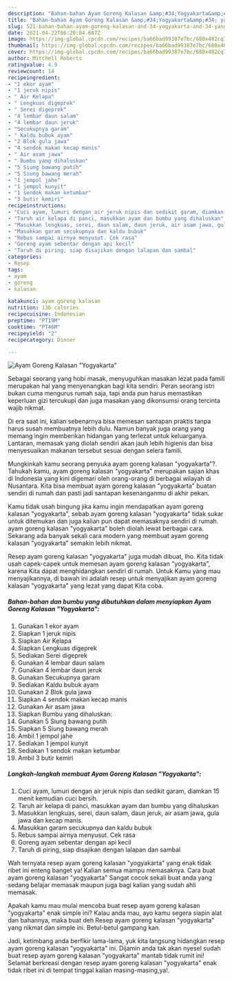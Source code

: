 ```yaml
---
description: "Bahan-bahan Ayam Goreng Kalasan &amp;#34;Yogyakarta&amp;#34; yang enak Untuk Jualan"
title: "Bahan-bahan Ayam Goreng Kalasan &amp;#34;Yogyakarta&amp;#34; yang enak Untuk Jualan"
slug: 521-bahan-bahan-ayam-goreng-kalasan-and-34-yogyakarta-and-34-yang-enak-untuk-jualan
date: 2021-04-22T06:20:04.607Z
image: https://img-global.cpcdn.com/recipes/ba66bad99387e7bc/680x482cq70/ayam-goreng-kalasan-yogyakarta-foto-resep-utama.jpg
thumbnail: https://img-global.cpcdn.com/recipes/ba66bad99387e7bc/680x482cq70/ayam-goreng-kalasan-yogyakarta-foto-resep-utama.jpg
cover: https://img-global.cpcdn.com/recipes/ba66bad99387e7bc/680x482cq70/ayam-goreng-kalasan-yogyakarta-foto-resep-utama.jpg
author: Mitchell Roberts
ratingvalue: 4.9
reviewcount: 14
recipeingredient:
- "1 ekor ayam"
- "1 jeruk nipis"
- " Air Kelapa"
- " Lengkuas digeprek"
- " Serei digeprek"
- "4 lembar daun salam"
- "4 lembar daun jeruk"
- "Secukupnya garam"
- " Kaldu bubuk ayam"
- "2 Blok gula jawa"
- "4 sendok makan kecap manis"
- " Air asam jawa"
- " Bumbu yang dihaluskan"
- "5 Siung bawang putih"
- "5 Siung bawang merah"
- "1 jempol jahe"
- "1 jempol kunyit"
- "1 sendok makan ketumbar"
- "3 butir kemiri"
recipeinstructions:
- "Cuci ayam, lumuri dengan air jeruk nipis dan sedikit garam, diamkan 15 menit kemudian cuci bersih."
- "Taruh air kelapa di panci, masukkan ayam dan bumbu yang dihaluskan"
- "Masukkan lengkuas, serei, daun salam, daun jeruk, air asam jawa, gula jawa dan kecap manis."
- "Masukkan garam secukupnya dan kaldu bubuk"
- "Rebus sampai airnya menyusut. Cek rasa"
- "Goreng ayam sebentar dengan api kecil"
- "Taruh di piring, siap disajikan dengan lalapan dan sambal"
categories:
- Resep
tags:
- ayam
- goreng
- kalasan

katakunci: ayam goreng kalasan 
nutrition: 136 calories
recipecuisine: Indonesian
preptime: "PT19M"
cooktime: "PT46M"
recipeyield: "2"
recipecategory: Dinner

---
```



![Ayam Goreng Kalasan &#34;Yogyakarta&#34;](https://img-global.cpcdn.com/recipes/ba66bad99387e7bc/680x482cq70/ayam-goreng-kalasan-yogyakarta-foto-resep-utama.jpg)

Sebagai seorang yang hobi masak, menyuguhkan masakan lezat pada famili merupakan hal yang menyenangkan bagi kita sendiri. Peran seorang istri bukan cuma mengurus rumah saja, tapi anda pun harus memastikan keperluan gizi tercukupi dan juga masakan yang dikonsumsi orang tercinta wajib nikmat.

Di era  saat ini, kalian sebenarnya bisa memesan santapan praktis tanpa harus susah membuatnya lebih dulu. Namun banyak juga orang yang memang ingin memberikan hidangan yang terlezat untuk keluarganya. Lantaran, memasak yang diolah sendiri akan jauh lebih higienis dan bisa menyesuaikan makanan tersebut sesuai dengan selera famili. 



Mungkinkah kamu seorang penyuka ayam goreng kalasan &#34;yogyakarta&#34;?. Tahukah kamu, ayam goreng kalasan &#34;yogyakarta&#34; merupakan sajian khas di Indonesia yang kini digemari oleh orang-orang di berbagai wilayah di Nusantara. Kita bisa membuat ayam goreng kalasan &#34;yogyakarta&#34; buatan sendiri di rumah dan pasti jadi santapan kesenanganmu di akhir pekan.

Kamu tidak usah bingung jika kamu ingin mendapatkan ayam goreng kalasan &#34;yogyakarta&#34;, sebab ayam goreng kalasan &#34;yogyakarta&#34; tidak sukar untuk ditemukan dan juga kalian pun dapat memasaknya sendiri di rumah. ayam goreng kalasan &#34;yogyakarta&#34; boleh diolah lewat berbagai cara. Sekarang ada banyak sekali cara modern yang membuat ayam goreng kalasan &#34;yogyakarta&#34; semakin lebih nikmat.

Resep ayam goreng kalasan &#34;yogyakarta&#34; juga mudah dibuat, lho. Kita tidak usah capek-capek untuk memesan ayam goreng kalasan &#34;yogyakarta&#34;, karena Kita dapat menghidangkan sendiri di rumah. Untuk Kamu yang mau menyajikannya, di bawah ini adalah resep untuk menyajikan ayam goreng kalasan &#34;yogyakarta&#34; yang lezat yang dapat Kita coba.

<!--inarticleads1-->

##### Bahan-bahan dan bumbu yang dibutuhkan dalam menyiapkan Ayam Goreng Kalasan &#34;Yogyakarta&#34;:

1. Gunakan 1 ekor ayam
1. Siapkan 1 jeruk nipis
1. Siapkan  Air Kelapa
1. Siapkan  Lengkuas digeprek
1. Sediakan  Serei digeprek
1. Gunakan 4 lembar daun salam
1. Gunakan 4 lembar daun jeruk
1. Gunakan Secukupnya garam
1. Sediakan  Kaldu bubuk ayam
1. Gunakan 2 Blok gula jawa
1. Siapkan 4 sendok makan kecap manis
1. Gunakan  Air asam jawa
1. Siapkan  Bumbu yang dihaluskan:
1. Gunakan 5 Siung bawang putih
1. Siapkan 5 Siung bawang merah
1. Ambil 1 jempol jahe
1. Sediakan 1 jempol kunyit
1. Sediakan 1 sendok makan ketumbar
1. Ambil 3 butir kemiri




<!--inarticleads2-->

##### Langkah-langkah membuat Ayam Goreng Kalasan &#34;Yogyakarta&#34;:

1. Cuci ayam, lumuri dengan air jeruk nipis dan sedikit garam, diamkan 15 menit kemudian cuci bersih.
1. Taruh air kelapa di panci, masukkan ayam dan bumbu yang dihaluskan
1. Masukkan lengkuas, serei, daun salam, daun jeruk, air asam jawa, gula jawa dan kecap manis.
1. Masukkan garam secukupnya dan kaldu bubuk
1. Rebus sampai airnya menyusut. Cek rasa
1. Goreng ayam sebentar dengan api kecil
1. Taruh di piring, siap disajikan dengan lalapan dan sambal




Wah ternyata resep ayam goreng kalasan &#34;yogyakarta&#34; yang enak tidak ribet ini enteng banget ya! Kalian semua mampu memasaknya. Cara buat ayam goreng kalasan &#34;yogyakarta&#34; Sangat cocok sekali buat anda yang sedang belajar memasak maupun juga bagi kalian yang sudah ahli memasak.

Apakah kamu mau mulai mencoba buat resep ayam goreng kalasan &#34;yogyakarta&#34; enak simple ini? Kalau anda mau, ayo kamu segera siapin alat dan bahannya, maka buat deh Resep ayam goreng kalasan &#34;yogyakarta&#34; yang nikmat dan simple ini. Betul-betul gampang kan. 

Jadi, ketimbang anda berfikir lama-lama, yuk kita langsung hidangkan resep ayam goreng kalasan &#34;yogyakarta&#34; ini. Dijamin anda tak akan nyesel sudah buat resep ayam goreng kalasan &#34;yogyakarta&#34; mantab tidak rumit ini! Selamat berkreasi dengan resep ayam goreng kalasan &#34;yogyakarta&#34; enak tidak ribet ini di tempat tinggal kalian masing-masing,ya!.

